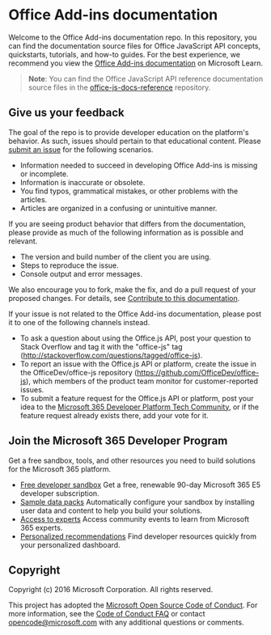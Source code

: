 # Office Add-ins documentation

Welcome to the Office Add-ins documentation repo. In this repository, you can find the documentation source files for Office JavaScript API concepts, quickstarts, tutorials, and how-to guides. For the best experience, we recommend you view the [Office Add-ins documentation](https://learn.microsoft.com/office/dev/add-ins) on Microsoft Learn.

> **Note**: You can find the Office JavaScript API reference documentation source files in the [office-js-docs-reference](https://github.com/OfficeDev/office-js-docs-reference) repository.

## Give us your feedback

The goal of the repo is to provide developer education on the platform's behavior. As such, issues should pertain to that educational content. Please [submit an issue](https://github.com/OfficeDev/office-js-docs-pr/issues) for the following scenarios.

- Information needed to succeed in developing Office Add-ins is missing or incomplete.
- Information is inaccurate or obsolete.
- You find typos, grammatical mistakes, or other problems with the articles.
- Articles are organized in a confusing or unintuitive manner.

If you are seeing product behavior that differs from the documentation, please provide as much of the following information as is possible and relevant.

- The version and build number of the client you are using.
- Steps to reproduce the issue.
- Console output and error messages.

We also encourage you to fork, make the fix, and do a pull request of your proposed changes. For details, see [Contribute to this documentation](Contributing.md).

If your issue is not related to the Office Add-ins documentation, please post it to one of the following channels instead.

- To ask a question about using the Office.js API, post your question to Stack Overflow and tag it with the "office-js" tag (http://stackoverflow.com/questions/tagged/office-js).
- To report an issue with the Office.js API or platform, create the issue in the OfficeDev/office-js repository (https://github.com/OfficeDev/office-js), which members of the product team monitor for customer-reported issues.
- To submit a feature request for the Office.js API or platform, post your idea to the [Microsoft 365 Developer Platform Tech Community](https://techcommunity.microsoft.com/t5/microsoft-365-developer-platform/idb-p/Microsoft365DeveloperPlatform), or if the feature request already exists there, add your vote for it.

## Join the Microsoft 365 Developer Program

Get a free sandbox, tools, and other resources you need to build solutions for the Microsoft 365 platform.

- [Free developer sandbox](https://developer.microsoft.com/microsoft-365/dev-program#Subscription) Get a free, renewable 90-day Microsoft 365 E5 developer subscription.
- [Sample data packs](https://developer.microsoft.com/microsoft-365/dev-program#Sample) Automatically configure your sandbox by installing user data and content to help you build your solutions.
- [Access to experts](https://developer.microsoft.com/microsoft-365/dev-program#Experts) Access community events to learn from Microsoft 365 experts.
- [Personalized recommendations](https://developer.microsoft.com/microsoft-365/dev-program#Recommendations) Find developer resources quickly from your personalized dashboard.


## Copyright

Copyright (c) 2016 Microsoft Corporation. All rights reserved.


This project has adopted the [Microsoft Open Source Code of Conduct](https://opensource.microsoft.com/codeofconduct/). For more information, see the [Code of Conduct FAQ](https://opensource.microsoft.com/codeofconduct/faq/) or contact [opencode@microsoft.com](mailto:opencode@microsoft.com) with any additional questions or comments.
